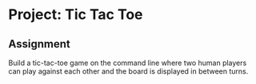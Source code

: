 # Project: Tic Tac Toe 

## Assignment
Build a tic-tac-toe game on the command line where two human players can play against each other and the board is displayed in between turns.
